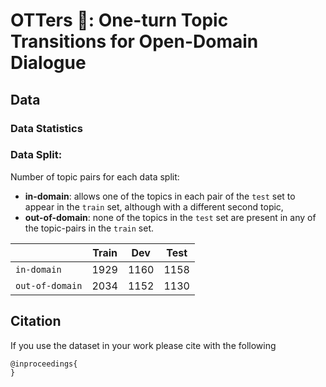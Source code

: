 # OTTers 🦦: One-turn Topic Transitions for Open-Domain Dialogue

## Data

### Data Statistics

### Data Split:
Number of topic pairs for each data split:
- **in-domain**: allows one of the topics in each pair of the `test` set to appear in the `train` set, although with a different second topic,
- **out-of-domain**: none of the topics in the `test` set are present in any of the topic-pairs in the `train` set.

|                   | Train | Dev | Test |
| ----              | ----  |    ----     |    ----    | 
| `in-domain`    | 1929  |    1160  |    1158     |
| `out-of-domain`  | 2034 |   1152    |    1130   |   
## Citation
If you use the dataset in your work please cite with the following

```
@inproceedings{
}
```

